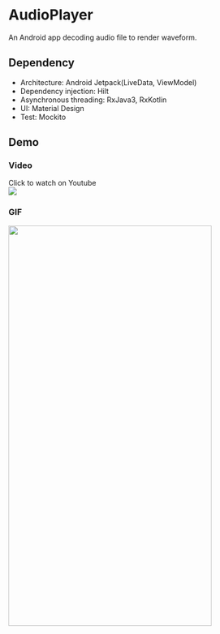 # AudioPlayer  
An Android app decoding audio file to render waveform.  

## Dependency
- Architecture: Android Jetpack(LiveData, ViewModel)
- Dependency injection: Hilt
- Asynchronous threading: RxJava3, RxKotlin
- UI: Material Design
- Test: Mockito

## Demo
### Video
Click to watch on Youtube  
[![](http://img.youtube.com/vi/Q301XKo9kGc/0.jpg)](http://www.youtube.com/watch?v=Q301XKo9kGc)
### GIF
<img src="https://github.com/billdai-dev/AudioPlayer/blob/develop/AudioPlayer_Demo.gif" width="400" height="790">
